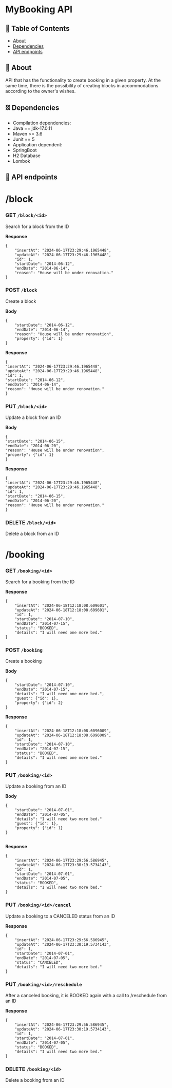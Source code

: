 # MyBooking API

## 📝 Table of Contents
- [About](#about)
- [Dependencies](#dependencies)
- [API endpoints](#api)


## 🧐 About <a name = "about"></a>
API that has the functionality to create booking in a given property. 
At the same time, there is the possibility of creating blocks in accommodations according to the owner's wishes.

## ⛓️️ Dependencies <a name = "dependencies"></a>
- Compilation dependencies:
- Java == jdk-17.0.11
- Maven >= 3.6
- Junit == 5
- Application dependent:
- SpringBoot
- H2 Database
- Lombok

## 🎈 API endpoints <a name = "api"></a>

# /block

### GET `/block/<id>`
Search for a block from the ID

**Response**
```
{
	"insertAt": "2024-06-17T23:29:46.1965448",
	"updateAt": "2024-06-17T23:29:46.1965448",
	"id": 1,
	"startDate": "2014-06-12",
	"endDate": "2014-06-14",
	"reason": "House will be under renovation."
}
```

### POST `/block`
Create a block

**Body**
```
{
	"startDate": "2014-06-12",
	"endDate": "2014-06-14",
	"reason": "House will be under renovation",
	"property": {"id": 1}
}

```

**Response**
```
{
"insertAt": "2024-06-17T23:29:46.1965448",
"updateAt": "2024-06-17T23:29:46.1965448",
"id": 1,
"startDate": "2014-06-12",
"endDate": "2014-06-14",
"reason": "House will be under renovation."
}
```

### PUT `/block/<id>`
Update a block from an ID

**Body**
```
{
"startDate": "2014-06-15",
"endDate": "2014-06-20",
"reason": "House will be under renovation",
"property": {"id": 1}
}
```

**Response**
```
{
"insertAt": "2024-06-17T23:29:46.1965448",
"updateAt": "2024-06-17T23:29:46.1965448",
"id": 1,
"startDate": "2014-06-15",
"endDate": "2014-06-20",
"reason": "House will be under renovation."
}
```

### DELETE `/block/<id>`
Delete a block from an ID

# /booking

### GET `/booking/<id>`
Search for a booking from the ID

**Response**
```
{
	"insertAt": "2024-06-18T12:18:08.609601",
	"updateAt": "2024-06-18T12:18:08.609601",
	"id": 1,
	"startDate": "2014-07-10",
	"endDate": "2014-07-15",
	"status": "BOOKED",
	"details": "I will need one more bed."
}
```
### POST `/booking`
Create a booking

**Body**
```
{
	"startDate": "2014-07-10",
	"endDate": "2014-07-15",
	"details": "I will need one more bed.",
	"guest": {"id": 1},
	"property": {"id": 2}
}

```

**Response**
```
{
	"insertAt": "2024-06-18T12:18:08.6096009",
	"updateAt": "2024-06-18T12:18:08.6096009",
	"id": 1,
	"startDate": "2014-07-10",
	"endDate": "2014-07-15",
	"status": "BOOKED",
	"details": "I will need one more bed."
}
```

### PUT `/booking/<id>`
Update a booking from an ID

**Body**
```
{
	"startDate": "2014-07-01",
	"endDate": "2014-07-05",
	"details": "I will need two more bed."
	"guest": {"id": 1},
	"property": {"id": 1}
}


```

**Response**
```
{
	"insertAt": "2024-06-17T23:29:56.586945",
	"updateAt": "2024-06-17T23:30:19.5734143",
	"id": 1,
	"startDate": "2014-07-01",
	"endDate": "2014-07-05",
	"status": "BOOKED",
	"details": "I will need two more bed."
}
```

### PUT `/booking/<id>/cancel`
Update a booking to a CANCELED status from an ID

**Response**
```
{
	"insertAt": "2024-06-17T23:29:56.586945",
	"updateAt": "2024-06-17T23:30:19.5734143",
	"id": 1,
	"startDate": "2014-07-01",
	"endDate": "2014-07-05",
	"status": "CANCELED",
	"details": "I will need two more bed."
}
```

### PUT `/booking/<id>/reschedule`
After a canceled booking, it is BOOKED again with a call to /reschedule from an ID

**Response**
```
{
	"insertAt": "2024-06-17T23:29:56.586945",
	"updateAt": "2024-06-17T23:30:19.5734143",
	"id": 1,
	"startDate": "2014-07-01",
	"endDate": "2014-07-05",
	"status": "BOOKED",
	"details": "I will need two more bed."
}
```
### DELETE `/booking/<id>`
Delete a booking from an ID
